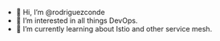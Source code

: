 - 👋 Hi, I’m @rodriguezconde
- 👀 I’m interested in all things DevOps.
- 🌱 I’m currently learning about Istio and other service mesh.


<!---
rodriguezconde/rodriguezconde is a ✨ special ✨ repository because its `README.md` (this file) appears on your GitHub profile.
You can click the Preview link to take a look at your changes.
--->
